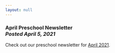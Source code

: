 ```yaml
---
layout: null
---
```


<h3 class="ui header">
  April Preschool Newsletter
  <div class="sub header">
    <i>Posted April 5, 2021</i>
  </div>
</h3>

Check out our preschool newsletter for
<a href="{{ site.baseurl }}/assets/newsletters/2020-2021/COH_April_2021_Newsletter.pdf">April 2021</a>.
